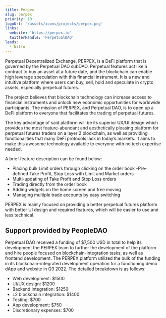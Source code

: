 ```yaml
---
title: Perpex
slug: perpex
priority: 10
logoUrl: '/assets/icons/projects/perpex.png'
links:
  website: 'https://perpex.io'
  twitterHandle: 'PerpetualDAO'
leads:
  - Niffo
---
```


Perpetual Decentralized Exchange, PERPEX, is a DeFi platform that is governed by the Perpetual DAO subDAO. Perpetual features act like a contract to buy an asset at a future date, and the blockchain can enable high leverage speculation with this financial instrument. It is a new and intuitive platform where users can buy, sell, hold and speculate in crypto assets, especially perpetual futures.

The project believes that blockchain technology can increase access to financial instruments and unlock new economic opportunities for worldwide participants. The mission of PERPEX, and Perpetual DAO, is to open up a DeFi platform to everyone that facilitates the trading of perpetual futures.

The key advantage of said platform will be its superior UX/UI design which provides the most feature-abundant and aesthetically pleasing platform for perpetual futures traders on a layer 2 blockchain, as well as providing functionalities that many DeFi protocols lack in today’s markets. It aims to make this awesome technology available to everyone with no tech expertise needed.

A brief feature description can be found below:

- Placing bulk Limit orders through clicking on the order book
  -Pre-defined Take Profit, Stop Loss with Limit and Market orders
- Multi-updating of Take Profit and Stop Loss orders
- Trading directly from the order book
- Adding widgets on the home screen and free moving
- Managing multiple trade accounts by easy switching

PERPEX is mainly focused on providing a better perpetual futures platform with better UI design and required features, which will be easier to use and less technical.

## Support provided by PeopleDAO

Perpetual DAO received a funding of $7,500 USD in total to help its development the PERPEX team to further the development of the platform and hire people focused on blockchain-integration tasks, as well as frontend development. The PERPEX platform utilized the bulk of the funding in its blockchain-integrated development operation for a functioning demo dApp and website in Q3 2022. The detailed breakdown is as follows:

- Web development: $1500
- UI/UX design: $1200
- Backend integration: $1250
- L2 blockchain integration: $1400
- Testing: $700
- App development: $750
- Discretionary expenses: $700
